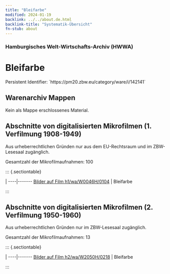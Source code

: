 ```yaml
---
title: "Bleifarbe"
modified: 2024-01-19
backlink: ../../about.de.html
backlink-title: "Systematik-Übersicht"
fn-stub: about
---
```


### Hamburgisches Welt-Wirtschafts-Archiv (HWWA)

# Bleifarbe

<div class="hint">Persistent Identifier: `https://pm20.zbw.eu/category/ware/i/142141`</div>







## Warenarchiv Mappen





Kein als Mappe erschlossenes Material.



<a id="filmsections" />

## Abschnitte von digitalisierten Mikrofilmen (1. Verfilmung 1908-1949)

<p>Aus urheberrechtlichen Gründen nur aus dem EU-Rechtsraum und im ZBW-Lesesaal zugänglich.</p>


<p>Gesamtzahl der Mikrofilmaufnahmen: 100</p>





::: {.sectiontable}

 | 
----|-------
<a class="btn" href="https://pm20.zbw.eu/film/h1/wa/W0046H/0104" rel="nofollow">Bilder auf Film h1/wa/W0046H/0104</a> | Bleifarbe


:::




## Abschnitte von digitalisierten Mikrofilmen (2. Verfilmung 1950-1960)

<p>Aus urheberrechtlichen Gründen nur im ZBW-Lesesaal zugänglich.</p>


<p>Gesamtzahl der Mikrofilmaufnahmen: 13</p>





::: {.sectiontable}

 | 
----|-------
<a class="btn" href="https://pm20.zbw.eu/film/h2/wa/W2050H/0218" rel="nofollow">Bilder auf Film h2/wa/W2050H/0218</a> | Bleifarbe


:::

















